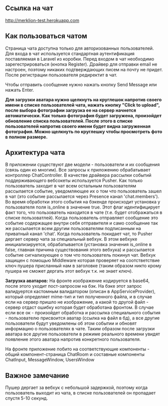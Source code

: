 ## Ссылка на чат
http://merklion-test.herokuapp.com

## Как пользоваться чатом
Страница чата доступна только для авторизованных пользователей. Для входа в чат используется стандартная аутентификация поставляемая в Laravel из коробки. Перед входом в чат необходимо зарегестрироваться (кнопка Register).
Драйвер для отправки email не настроен, поэтому никаких подтверждающих писем на почту не придет. После регистрации пользователя редиректит в чат.
<p>Чтобы отправить сообщение нужно нажать кнопку Send Message или нажать Enter.</p>
<p><b>Для загрузки аватара нужно щелкнуть на круглешок напротив своего имени в списке пользователей чата, нажать кнопку "Click to upload", после выбора фотографии загрузка ее на сервер начнется автоматически. Как только фотография будет загружена, произойдет обновление списка пользователей. После этого в списке пользователей напротив своего имени будет видна загруженная фотография. Можно щелкнуть по круглешку чтобы просмотреть фото в полном размере.</b></p>

## Архитектура чата
В приложении существуют две модели - пользователи и их сообщения (связь один ко многим).
Все запросы к приложению обрабатывает контроллер ChatController.
В качестве драйвера рассылки событий поддерживающего вебсокеты используется Pusher.
Как только пользователь заходит в чат всем остальным пользователям рассылается событие, уведомляющее их о том что пользователь зашел в чат (это событие рассылается через Presence канал 'chat.members'). 
Во время обработки этого события на бэкенде происходит установка у пользователя поля is_online в значение true. Этот флаг идентифицирует факт того, что пользователь находится в чате (т.е. будет отображаться в списке пользоватлей).
Когда пользователь отправляет сообщение это событие содержащее внутри себя отправителя и само сообщение так же рассылается всем другим пользователям подписанным на приватный канал 'chat'.
Когда пользователь покидает чат, то Pusher дергает сервер чата за специальный вебхук. В этом вебхуке инициализируется, обрабатывается (установка значения is_online в false, главная причина существования этого вебхука) и рассылается событие сигнализующее о том что пользователь покинул чат. Вебхук защищен c помощью Middleware которая проверяет на соотстветствие ключ пушера присланный нам в заголовке (таким образом никто крому пушера не сможет дергать этот вебхук т.к. не знает ключ).
<p><b>Загрузка аватаров:</b> На фронте изображение кодируется в base64, после этого уходит пост-запросом на бэк. На бэке этот запрос валидуертся кастомным валидатором (описан в AppServiceProvider), который определяет mime-тип и тип полученного файла, и в случае если на сервер пришло не изображение, а какой то другой файл - сервер отдаст ошибку которая будет обработана фронтом. В случае если все ок - произойдет обработка и рассылка специального события - пользователю присвоится аватар (ссылка на файл в бд), а все другие пользователи будут уведомлены об этом событии и обновят информацию о пользователях в чате. Таким образом после загрузки аватара все другие пользователи в режиме реального времени увидят появление этого аватара напротив конкретного пользователя.</p>
<p>На фронте приложение побито на соответствующие компоненты - общий компонент-страница ChatRoom и составные компоненты ChatInput, MessageWindow, UsersWindow</p>

## Важное замечание ##
Пушер дергает за вебхук с небольшой задержкой, поэтому когда пользователь выходит из чата, в списке пользователей он пропадает спустя 5-10 секунд.